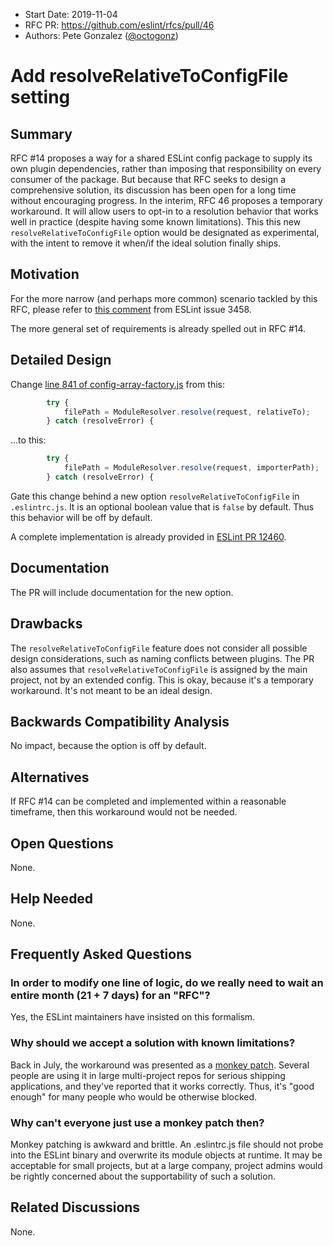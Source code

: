 - Start Date: 2019-11-04
- RFC PR: https://github.com/eslint/rfcs/pull/46
- Authors: Pete Gonzalez ([@octogonz](https://github.com/octogonz))

# Add resolveRelativeToConfigFile setting

## Summary

RFC #14 proposes a way for a shared ESLint config package to supply its own plugin dependencies, rather than
imposing that responsibility on every consumer of the package.  But because that RFC seeks to design a comprehensive
solution, its discussion has been open for a long time without encouraging progress.  In the interim, RFC 46 proposes
a temporary workaround. It will allow users to opt-in to a resolution behavior that works well in practice (despite
having some known limitations).  This this new `resolveRelativeToConfigFile` option would be designated as experimental,
with the intent to remove it when/if the ideal solution finally ships.

## Motivation

For the more narrow (and perhaps more common) scenario tackled by this RFC, please refer to
[this comment](https://github.com/eslint/eslint/issues/3458#issuecomment-516666620) from ESLint issue 3458.

The more general set of requirements is already spelled out in RFC #14.

## Detailed Design

Change [line 841 of config-array-factory.js](
https://github.com/eslint/eslint/blob/586855060afb3201f4752be8820dc85703b523a6/lib/cli-engine/config-array-factory.js#L845)
from this:

```js
        try {
            filePath = ModuleResolver.resolve(request, relativeTo);
        } catch (resolveError) {
```

...to this:

```ts
        try {
            filePath = ModuleResolver.resolve(request, importerPath);
        } catch (resolveError) {
```

Gate this change behind a new option `resolveRelativeToConfigFile` in `.eslintrc.js`.  It is an optional boolean
value that is `false` by default.  Thus this behavior will be off by default.

A complete implementation is already provided in [ESLint PR 12460](https://github.com/eslint/eslint/pull/12460).

## Documentation

The PR will include documentation for the new option.

## Drawbacks

The `resolveRelativeToConfigFile` feature does not consider all possible design considerations, such as naming
conflicts between plugins.  The PR also assumes that `resolveRelativeToConfigFile` is assigned by the main project,
not by an extended config.  This is okay, because it's a temporary workaround.  It's not meant to be an ideal design.

## Backwards Compatibility Analysis

No impact, because the option is off by default.

## Alternatives

If RFC #14 can be completed and implemented within a reasonable timeframe, then this workaround would not be needed.

## Open Questions

None.

## Help Needed

None.

## Frequently Asked Questions

### In order to modify one line of logic, do we really need to wait an entire month (21 + 7 days) for an "RFC"?

Yes, the ESLint maintainers have insisted on this formalism.

### Why should we accept a solution with known limitations?

Back in July, the workaround was presented as a
[monkey patch](https://github.com/eslint/eslint/issues/3458#issuecomment-516716165).
Several people are using it in large multi-project repos for serious shipping applications,
and they've reported that it works correctly.  Thus, it's "good enough" for many people who would be otherwise blocked.

### Why can't everyone just use a monkey patch then?

Monkey patching is awkward and brittle.  An .eslintrc.js file should not probe into the ESLint binary
and overwrite its module objects at runtime.  It may be acceptable for small projects, but at a large company,
project admins would be rightly concerned about the supportability of such a solution.

## Related Discussions

None.
